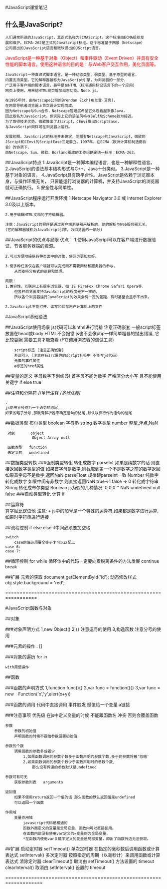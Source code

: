 #JavaScript课堂笔记


## 什么是JavaScript?
	人们通常所说的JavaScript，其正式名称为ECMAScript。这个标准由ECMA组织发
	展和维护。ECMA-262是正式的JavaScript标准。这个标准基于网景（Netscape）
	公司提出的JavaScript语言和微软提出的JScript语言。

<font color="red">
	JavaScript是一种基于对象（Object）和事件驱动（Event Driven）并具有安全性能的脚本语言。使用这种语言的目的是：与Web客户交互作用，美化页面等。
</font>
	
	JavaScript一种直译式脚本语言，是一种动态类型、弱类型、基于原型的语言，
	内置支持类型。它的解释器被称为JavaScript引擎，为浏览器的一部分，
	广泛用于客户端的脚本语言，最早是在HTML（标准通用标记语言下的一个应用）
	网页上使用，用来给HTML网页增加动态功能。Node.js。

	在1995年时，由Netscape公司的Brendan Eich(布兰登·艾奇)，
	在网景导航者浏览器上首次设计实现而成。
	因为Netscape与Sun合作，Netscape管理层希望它外观看起来像Java，
	因此取名为JavaScript。但实际上它的语法风格与Self及Scheme较为接近。
	为了取得技术优势，微软推出了JScript，CEnvi推出ScriptEase，
	与JavaScript同样可在浏览器上运行。

	发展初期，JavaScript的标准并未确定，同期有Netscape的JavaScript，微软的
	JScript和CEnvi的ScriptEase三足鼎立。1997年，在ECMA（欧洲计算机制造商协
	会）的协调下，
	由Netscape、Sun、微软、Borland组成的工作组确定统一标准：ECMA-262。

##JavaScript特点
	1.JavaScript是一种脚本编程语言，也是一种解释性语言。
	2.JavaScript的语法基本结构形式与C++、Java十分类似。
	3.JavaScript是一种基于对象的语言。
	4.JavaScript具有跨平台性。JavaScript是依赖于浏览器本身，与操作环境无关，
		只要能运行浏览器的计算机，并支持JavaScript的浏览器就可正确执行。
	5.安全性与简单性。

##JavaScript程序运行开发环境
	1.Netscape Navigator 3.0 或 Internet Explorer 3.0及以上版本。

	2.用于编辑HTML文档的字符编辑器。

	注意：JavaScript的程序是通过客户端浏览器来解析的，他的解析与Web服务器无关。
	(它的解释器被称为JavaScript引擎，为浏览器的一部分)

##JavaScript的优点与局限
	优点：
	1.使用JavaScript可以在客户端进行数据验证，节省服务器端的资源。

	2.可以方便地操纵各种页面中的对象，使网页更加友好。

	3.使多种任务仅在客户端就可以完成而不需要网络和服务器的参与，
		从而支持分布式的运算和处理。

	局限：
	1.兼容性。互联网上有很多浏览器，如 IE FireFox Chrome Safari Opera等，
		但各种浏览器支持JavaScript的程度是不一样的，
		所以各个浏览器运行JavaScript的效果会有一定的差距，有时甚至会显示不出来。
	
	2.JavaScript不能打开、读写和保存用户计算机上的文件

#JavaScript基础语法

##JavaScript使用场景
	js代码可以和html进行混排 注意正确嵌套 一般script标签放置在head或body
	HTML不会报错  js也不会像php一样简单粗暴的抛出错误,
	它 比较委婉  需要工具才能查看 (F12调用浏览器的调试工具)

		script标签 (注意正确嵌套)
		外部引入 (注意在有src属性的script标签中 不能写js代码)
		元素的事件属性 
		a标签的href属性

##变量的定义
	字母数字下划线($)
	首字母不能为数字
	严格区分大小写
	且不能使用关键字 if  else true 

##注释和分隔符
	//单行注释
	/*多行注释*/
	
	;
	js使用分号作为一个语句的结尾,
	如果省略了分号,那就有解析器来确定语句的结尾,默认以换行作为语句的结尾
	

##数据类型
	 布尔类型   boolean
	 字符串     string
	 数字类型   number
				整型,浮点,NaN

	 对象       object
				Object Array null

	 函数类型   function
	 未定义的   undefined 

##数据类型转换
###强制类型转化
	转化成数字
		parseInt
			如果是纯数字的话 则直接返回数字类型的值
			如果首字母是数字,则截取到第一个不是数字之前的数字返回
			如果首字母不是数字,返回NaN
		parseFloat
			规律跟parseInt一致
		Number
			纯数字转化成数字 如果中间有非数字 则直接返回NaN
			true=>1   false => 0
	转化成字符串
		String
	转化成布尔类型
		Boolean
		js为假的几种情况:
			0 0.0 '' NaN undefined null false
###自动类型转化
	计算
	if

##运算符	
	算字赋比逻位他
	注意: + js中的加号是一个特殊的运算符,如果都是数字进行运算,如果时字符串进行连接

##流程控制
	if else
		else if中间必须要加空格

	switch
		case的值必须要全等于才可以匹配上
	case 6:
	case 7:

##循环控制
	for
	while
		循环体中的代码一定要向着脱离条件的方法发展
	continue
	break

##扩展
	元素的获取
		document.getElementById('id');
	动态修改样式
		obj.style.background = 'red';

=================================================================

#JavaScript函数与对象

##对象

###对象声明方式
	1,new Object()
	2,{} 注意逗号的使用
	3,构造函数 注意分号的使用

###元素的操作
	.
	[]

###对象的遍历
	for  in
	
	with简便操作

##函数

###函数的声明方式
	1,function func(){}
	2,var func = function(){}
	3,var func = new　Function('x','y',alert(x+y))　

###函数的调用
	代码中直接调用
	事件触发
	赋值给一个变量
	a链接

###注意事项
	优先级
		在js中定义变量的时候 不能跟函数名 冲突 否则会覆盖函数

	参数
		参数的初始值
		声明函数的时候不要给参数设置初始值

	参数的个数
		调用函数的参数多或者少
			1,如果函数调用的参数个数多于函数声明的参数个数,多于的参数将被'忽略'
			2,如果函数调用的参数个数少于函数声明时的参数个数,
				那么没有传递的参数默认是undefined

	参数可有可无
		获取参数列表   arguments

	返回值
		如果不使用return返回一个值的话 那么函数的默认返回值是undefined
		可以返回一个函数

	作用域
		变量作用域
			javascript代码是相通的	
			函数外面定义的变量是全局变量，函数内可以直接使用。
			在函数内部没有使用var定义的=变量则为全局变量，
			*在函数内使用var关键字定义的变量是局部变量，即出了函数外边无法获取。
		
##扩展
	启动定时器
		setTimeout()  单次定时器 在指定的毫秒数后调用函数或计算表达式
		setInterval() 多次定时器  按照指定的周期（以毫秒计）来调用函数或计算表达式
	清除定时器
		clearTimeout() 取消由 setTimeout() 方法设置的 timeout
		clearInterval() 取消由 setInterval() 设置的 timeout

===================================================================












